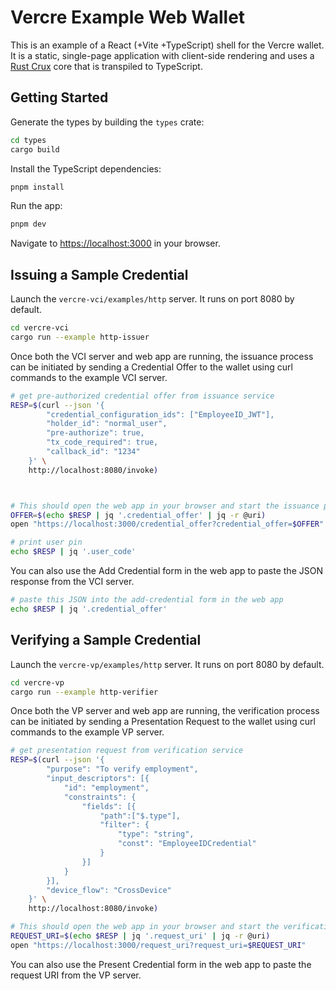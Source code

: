 # Vercre Example Web Wallet

This is an example of a React (+Vite +TypeScript) shell for the Vercre wallet. It is a static,
single-page application with client-side rendering and uses a [Rust Crux](https://github.com/redbadger/crux) core that is transpiled to TypeScript.

## Getting Started

Generate the types by building the `types` crate:

```bash
cd types
cargo build
```

Install the TypeScript dependencies:

```bash
pnpm install
```

Run the app:

```bash
pnpm dev
```

Navigate to [https://localhost:3000](https://localhost:3000) in your browser.

## Issuing a Sample Credential

Launch the `vercre-vci/examples/http` server. It runs on port 8080 by default.

```bash
cd vercre-vci
cargo run --example http-issuer
```

Once both the VCI server and web app are running, the issuance process can be initiated by sending a Credential Offer to the wallet using curl commands to the example VCI server.



```bash
# get pre-authorized credential offer from issuance service
RESP=$(curl --json '{
        "credential_configuration_ids": ["EmployeeID_JWT"],
        "holder_id": "normal_user",
        "pre-authorize": true,
        "tx_code_required": true,
        "callback_id": "1234"
    }' \
    http://localhost:8080/invoke)



# This should open the web app in your browser and start the issuance process
OFFER=$(echo $RESP | jq '.credential_offer' | jq -r @uri)
open "https://localhost:3000/credential_offer?credential_offer=$OFFER"

# print user pin
echo $RESP | jq '.user_code'
```

You can also use the Add Credential form in the web app to paste the JSON response from the VCI server.

```bash
# paste this JSON into the add-credential form in the web app
echo $RESP | jq '.credential_offer'
```

## Verifying a Sample Credential

Launch the `vercre-vp/examples/http` server. It runs on port 8080 by default.

```bash
cd vercre-vp
cargo run --example http-verifier
```

Once both the VP server and web app are running, the verification process can be initiated by sending a Presentation Request to the wallet using curl commands to the example VP server.

```bash
# get presentation request from verification service
RESP=$(curl --json '{
        "purpose": "To verify employment",
        "input_descriptors": [{
            "id": "employment",
            "constraints": {
                "fields": [{
                    "path":["$.type"],
                    "filter": {
                        "type": "string",
                        "const": "EmployeeIDCredential"
                    }
                }]
            }
        }],
        "device_flow": "CrossDevice"
    }' \
    http://localhost:8080/invoke)

# This should open the web app in your browser and start the verification process
REQUEST_URI=$(echo $RESP | jq '.request_uri' | jq -r @uri)
open "https://localhost:3000/request_uri?request_uri=$REQUEST_URI"
```

You can also use the Present Credential form in the web app to paste the request URI from the VP server.
